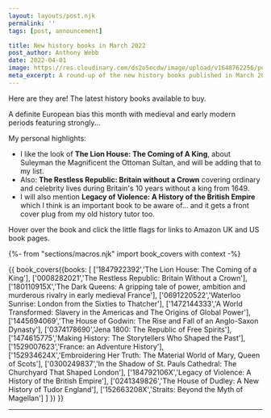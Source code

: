 ```yaml
---
layout: layouts/post.njk
permalink: ''
tags: [post, announcement]

title: New history books in March 2022 
post_author: Anthony Webb
date: 2022-04-01
image: https://res.cloudinary.com/ds2o5ecdw/image/upload/v1648762256/posts/March2022newbooks.jpg
meta_excerpt: A round-up of the new history books published in March 2022 in the UK
---
```

Here are they are! The latest history books available to buy.

A definite European bias this month with medieval and early modern periods featuring strongly...

My personal highlights:

- I like the look of __The Lion House: The Coming of A King__, about Suleyman the Magnificent the Ottoman Sultan, and will be adding that to my list.
- Also: __The Restless Republic: Britain without a Crown__ covering ordinary and celebrity lives during Britain's 10 years without a king from 1649.
- I will also mention __Legacy of Violence: A History of the British Empire__ which I think is an important book to be aware of... and it gets a front cover plug from my old history tutor too.

Hover over the book and click the little flags for links to Amazon UK and US book pages.

{%- from "sections/macros.njk" import book_covers with context -%}

{{ book_covers({books: [
['1847922392','The Lion House: The Coming of a King'],
['0008282021','The Restless Republic: Britain Without a Crown'],
['180110915X','The Dark Queens: A gripping tale of power, ambition and murderous rivalry in early medieval France'],
['0691220522','Waterloo Sunrise: London from the Sixties to Thatcher'],
['1472144333','A World Transformed: Slavery in the Americas and The Origins of Global Power'],
['1445694069','The House of Godwin: The Rise and Fall of an Anglo-Saxon Dynasty'],
['0374178690','Jena 1800: The Republic of Free Spirits'],
['1474615775','Making History: The Storytellers Who Shaped the Past'],
['1529007623','France: an Adventure History'],
['152934624X','Embroidering Her Truth: The Material World of Mary, Queen of Scots'],
['0300249837','In the Shadow of St. Pauls Cathedral: The Churchyard That Shaped London'],
['184792106X','Legacy of Violence: A History of the British Empire'],
['0241349826','The House of Dudley: A New History of Tudor England'],
['152663208X','Straits: Beyond the Myth of Magellan']
]
}) }}

<hr>